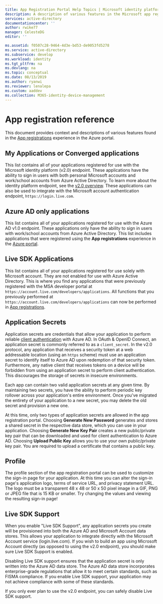 ```yaml
---
title: App Registration Portal Help Topics | Microsoft identity platform
description: A description of various features in the Microsoft app registration portal.
services: active-directory
documentationcenter: ''
author: rwike77
manager: CelesteDG
editor: ''

ms.assetid: f0507c28-9464-4d3e-bd53-de9053fd5278
ms.service: active-directory
ms.subservice: develop
ms.workload: identity
ms.tgt_pltfrm: na
ms.devlang: na
ms.topic: conceptual
ms.date: 08/13/2019
ms.author: ryanwi
ms.reviewer: lenalepa
ms.custom: aaddev
ms.collection: M365-identity-device-management
---
```


# App registration reference
This document provides context and descriptions of various features found in the [App registrations](https://aka.ms/appregistrations) experience in the Azure portal.

## My Applications or Converged applications
This list contains all of your applications registered for use with the Microsoft identity platform (v2.0) endpoint. These applications have the ability to sign in users with both personal Microsoft accounts and work/school accounts from Azure Active Directory. To learn more about the identity platform endpoint, see the [v2.0 overview](active-directory-appmodel-v2-overview.md). These applications can also be used to integrate with the Microsoft account authentication endpoint, `https://login.live.com`.

## Azure AD only applications
This list contains all of your applications registered for use with the Azure AD v1.0 endpoint. These applications only have the ability to sign in users with work/school accounts from Azure Active Directory. This list includes applications that were registered using the **App registrations** experience in the [Azure portal](https://portal.azure.com).

## Live SDK Applications
This list contains all of your applications registered for use solely with Microsoft account. They are not enabled for use with Azure Active Directory. This is where you find any applications that were previously registered with the MSA developer portal at `https://account.live.com/developers/applications`. All functions that you previously performed at `https://account.live.com/developers/applications` can now be performed in [App registrations](https://aka.ms/appregistrations).

## Application Secrets
Application secrets are credentials that allow your application to perform reliable [client authentication](https://tools.ietf.org/html/rfc6749#section-2.3) with Azure AD. In OAuth & OpenID Connect, an application secret is commonly referred to as a `client_secret`. In the v2.0 protocol, any application that receives a security token at a web addressable location (using an `https` scheme) must use an application secret to identify itself to Azure AD upon redemption of that security token. Furthermore, any native client that receives tokens on a device will be forbidden from using an application secret to perform client authentication. This discourages the storage of secrets in insecure environments.

Each app can contain two valid application secrets at any given time. By maintaining two secrets, you have the ability to perform periodic key rollover across your application's entire environment. Once you've migrated the entirety of your application to a new secret, you may delete the old secret and provision a new one.

At this time, only two types of application secrets are allowed in the app registration portal. Choosing **Generate New Password** generates and stores a shared secret in the respective data store, which you can use in your application. Choosing **Generate New Key Pair** creates a new public/private key pair that can be downloaded and used for client authentication to Azure AD. Choosing **Upload Public Key** allows you to use your own public/private key pair.
You are required to upload a certificate that contains a public key.

## Profile
The profile section of the app registration portal can be used to customize the sign-in page for your application. At this time you can alter the sign-in page's application logo, terms of service URL, and privacy statement URL. The logo must be a transparent 48 x 48 or 50 x 50 pixel image in a GIF, PNG or JPEG file that is 15 KB or smaller. Try changing the values and viewing the resulting sign-in page!

## Live SDK Support
When you enable "Live SDK Support", any application secrets you create will be provisioned into both the Azure AD and Microsoft Account data stores. This allows your application to integrate directly with the Microsoft Account service (login.live.com). If you wish to build an app using Microsoft Account directly (as opposed to using the v2.0 endpoint), you should make sure Live SDK Support is enabled.

Disabling Live SDK support ensures that the application secret is only written into the Azure AD data store. The Azure AD data store incorporates enterprise-grade regulations that allow it to meet certain standards, such as FISMA compliance. If you enable Live SDK support, your application may not achieve compliance with some of these standards.

If you only ever plan to use the v2.0 endpoint, you can safely disable Live SDK support.


